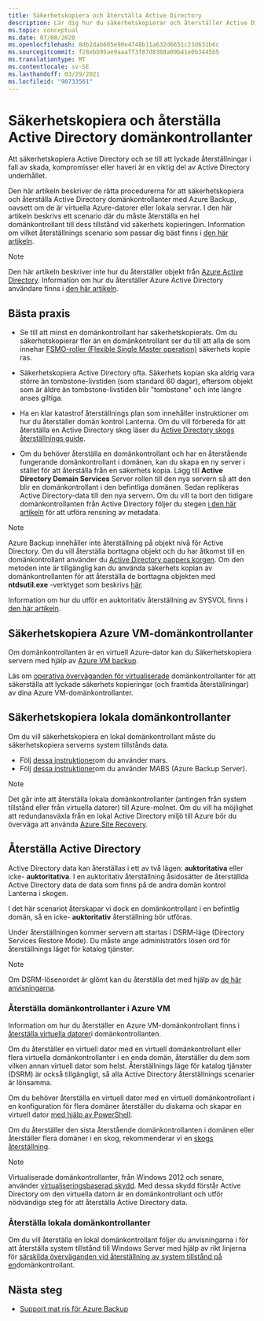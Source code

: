 ```yaml
---
title: Säkerhetskopiera och återställa Active Directory
description: Lär dig hur du säkerhetskopierar och återställer Active Directory-domänkontrollanter.
ms.topic: conceptual
ms.date: 07/08/2020
ms.openlocfilehash: 8db2dab605e90e4748b11a632d6651c23d631b6c
ms.sourcegitcommit: f28ebb95ae9aaaff3f87d8388a09b41e0b3445b5
ms.translationtype: MT
ms.contentlocale: sv-SE
ms.lasthandoff: 03/29/2021
ms.locfileid: "98733561"
---
```

# <a name="back-up-and-restore-active-directory-domain-controllers"></a>Säkerhetskopiera och återställa Active Directory domänkontrollanter

Att säkerhetskopiera Active Directory och se till att lyckade återställningar i fall av skada, kompromisser eller haveri är en viktig del av Active Directory underhållet.

Den här artikeln beskriver de rätta procedurerna för att säkerhetskopiera och återställa Active Directory domänkontrollanter med Azure Backup, oavsett om de är virtuella Azure-datorer eller lokala servrar. I den här artikeln beskrivs ett scenario där du måste återställa en hel domänkontrollant till dess tillstånd vid säkerhets kopieringen. Information om vilket återställnings scenario som passar dig bäst finns i [den här artikeln](/windows-server/identity/ad-ds/manage/ad-forest-recovery-determine-how-to-recover).  

>[!NOTE]
> Den här artikeln beskriver inte hur du återställer objekt från [Azure Active Directory](../active-directory/fundamentals/active-directory-whatis.md). Information om hur du återställer Azure Active Directory användare finns i [den här artikeln](../active-directory/fundamentals/active-directory-users-restore.md).

## <a name="best-practices"></a>Bästa praxis

- Se till att minst en domänkontrollant har säkerhetskopierats. Om du säkerhetskopierar fler än en domänkontrollant ser du till att alla de som innehar [FSMO-roller (Flexible Single Master operation)](/windows-server/identity/ad-ds/plan/planning-operations-master-role-placement) säkerhets kopie ras.

- Säkerhetskopiera Active Directory ofta. Säkerhets kopian ska aldrig vara större än tombstone-livstiden (som standard 60 dagar), eftersom objekt som är äldre än tombstone-livstiden blir "tombstone" och inte längre anses giltiga.

- Ha en klar katastrof återställnings plan som innehåller instruktioner om hur du återställer domän kontrol Lanterna. Om du vill förbereda för att återställa en Active Directory skog läser du [Active Directory skogs återställnings guide](/windows-server/identity/ad-ds/manage/ad-forest-recovery-guide).

- Om du behöver återställa en domänkontrollant och har en återstående fungerande domänkontrollant i domänen, kan du skapa en ny server i stället för att återställa från en säkerhets kopia. Lägg till **Active Directory Domain Services** Server rollen till den nya servern så att den blir en domänkontrollant i den befintliga domänen. Sedan replikeras Active Directory-data till den nya servern. Om du vill ta bort den tidigare domänkontrollanten från Active Directory följer du stegen [i den här artikeln](/windows-server/identity/ad-ds/deploy/ad-ds-metadata-cleanup) för att utföra rensning av metadata.

>[!NOTE]
>Azure Backup innehåller inte återställning på objekt nivå för Active Directory. Om du vill återställa borttagna objekt och du har åtkomst till en domänkontrollant använder du [Active Directory pappers korgen](/windows-server/identity/ad-ds/get-started/adac/introduction-to-active-directory-administrative-center-enhancements--level-100-#ad_recycle_bin_mgmt). Om den metoden inte är tillgänglig kan du använda säkerhets kopian av domänkontrollanten för att återställa de borttagna objekten med **ntdsutil.exe** -verktyget som beskrivs [här](https://support.microsoft.com/help/840001/how-to-restore-deleted-user-accounts-and-their-group-memberships-in-ac).
>
>Information om hur du utför en auktoritativ återställning av SYSVOL finns i [den här artikeln](/windows-server/identity/ad-ds/manage/ad-forest-recovery-authoritative-recovery-sysvol).

## <a name="backing-up-azure-vm-domain-controllers"></a>Säkerhetskopiera Azure VM-domänkontrollanter

Om domänkontrollanten är en virtuell Azure-dator kan du Säkerhetskopiera servern med hjälp av [Azure VM backup](backup-azure-vms-introduction.md).

Läs om [operativa överväganden för virtualiserade](/windows-server/identity/ad-ds/get-started/virtual-dc/virtualized-domain-controllers-hyper-v#operational-considerations-for-virtualized-domain-controllers) domänkontrollanter för att säkerställa att lyckade säkerhets kopieringar (och framtida återställningar) av dina Azure VM-domänkontrollanter.

## <a name="backing-up-on-premises-domain-controllers"></a>Säkerhetskopiera lokala domänkontrollanter

Om du vill säkerhetskopiera en lokal domänkontrollant måste du säkerhetskopiera serverns system tillstånds data.

- Följ [dessa instruktioner](backup-azure-system-state.md)om du använder mars.
- Följ [dessa instruktioner](backup-mabs-system-state-and-bmr.md)om du använder MABS (Azure Backup Server).

>[!NOTE]
> Det går inte att återställa lokala domänkontrollanter (antingen från system tillstånd eller från virtuella datorer) till Azure-molnet. Om du vill ha möjlighet att redundansväxla från en lokal Active Directory miljö till Azure bör du överväga att använda [Azure Site Recovery](../site-recovery/site-recovery-active-directory.md).

## <a name="restoring-active-directory"></a>Återställa Active Directory

Active Directory data kan återställas i ett av två lägen: **auktoritativa** eller icke- **auktoritativa**. I en auktoritativ återställning åsidosätter de återställda Active Directory data de data som finns på de andra domän kontrol Lanterna i skogen.

I det här scenariot återskapar vi dock en domänkontrollant i en befintlig domän, så en icke- **auktoritativ** återställning bör utföras.

Under återställningen kommer servern att startas i DSRM-läge (Directory Services Restore Mode). Du måste ange administratörs lösen ord för återställnings läget för katalog tjänster.

>[!NOTE]
>Om DSRM-lösenordet är glömt kan du återställa det med hjälp av [de här anvisningarna](/previous-versions/windows/it-pro/windows-server-2012-r2-and-2012/cc754363(v=ws.11)).

### <a name="restoring-azure-vm-domain-controllers"></a>Återställa domänkontrollanter i Azure VM

Information om hur du återställer en Azure VM-domänkontrollant finns i [återställa virtuella datorer](backup-azure-arm-restore-vms.md#restore-domain-controller-vms)i domänkontrollanten.

Om du återställer en virtuell dator med en virtuell domänkontrollant eller flera virtuella domänkontrollanter i en enda domän, återställer du dem som vilken annan virtuell dator som helst. Återställnings läge för katalog tjänster (DSRM) är också tillgängligt, så alla Active Directory återställnings scenarier är lönsamma.

Om du behöver återställa en virtuell dator med en virtuell domänkontrollant i en konfiguration för flera domäner återställer du diskarna och skapar en virtuell dator [med hjälp av PowerShell](backup-azure-vms-automation.md#restore-the-disks).

Om du återställer den sista återstående domänkontrollanten i domänen eller återställer flera domäner i en skog, rekommenderar vi en [skogs återställning](/windows-server/identity/ad-ds/manage/ad-forest-recovery-single-domain-in-multidomain-recovery).

>[!NOTE]
> Virtualiserade domänkontrollanter, från Windows 2012 och senare, använder [virtualiseringsbaserad skydd](/windows-server/identity/ad-ds/introduction-to-active-directory-domain-services-ad-ds-virtualization-level-100#virtualization-based-safeguards). Med dessa skydd förstår Active Directory om den virtuella datorn är en domänkontrollant och utför nödvändiga steg för att återställa Active Directory data.

### <a name="restoring-on-premises-domain-controllers"></a>Återställa lokala domänkontrollanter

Om du vill återställa en lokal domänkontrollant följer du anvisningarna i för att återställa system tillstånd till Windows Server med hjälp av rikt linjerna för [särskilda överväganden vid återställning av system tillstånd på en](backup-azure-restore-system-state.md#special-considerations-for-system-state-recovery-on-a-domain-controller)domänkontrollant.

## <a name="next-steps"></a>Nästa steg

- [Support mat ris för Azure Backup](backup-support-matrix.md)